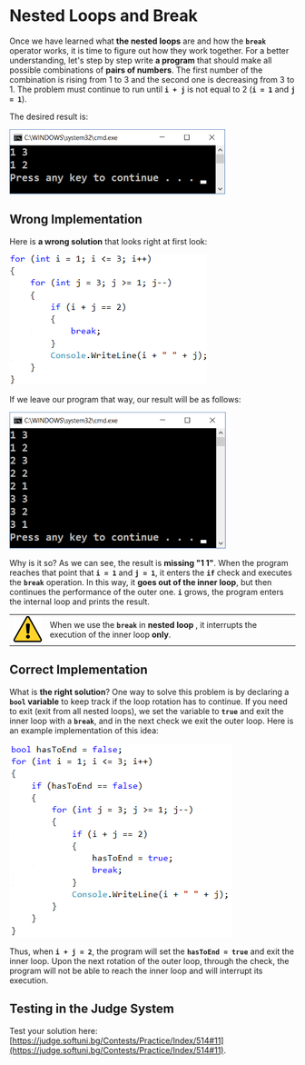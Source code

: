 # Nested Loops and Break

Once we have learned what **the nested loops** are and how the **`break`** operator works, it is time to figure out how they work together. For a better understanding, let's step by step write **a program** that should make all possible combinations of **pairs of numbers**. The first number of the combination is rising from 1 to 3 and the second one is decreasing from 3 to 1. The problem must continue to run until **`i + j`** is not equal to 2 (**`i = 1`** and **`j = 1`**).

The desired result is:

![](/assets/chapter-7-images/00.Nested-and-break-desired-result-01.png)

## Wrong Implementation

Here is **a wrong solution** that looks right at first look:

![](/assets/chapter-7-images/00.Nested-and-break-desired-result-02.png)

If we leave our program that way, our result will be as follows:

![](/assets/chapter-7-images/00.Nested-and-break-undesired-result-01.png)

Why is it so? As we can see, the result is **missing "1 1"**. When the program reaches that point that **`i = 1`** and **`j = 1`**, it enters the **`if`** check and executes the **`break`** operation. In this way, it **goes out of the inner loop**, but then continues the performance of the outer one. **`i`** grows, the program enters the internal loop and prints the result.

<table><tr><td><img src="/assets/alert-icon.png" style="max-width:50px" /></td>
<td>When we use the <b><code>break</code></b> in <b>nested loop</b> , it interrupts the execution of the inner loop <b>only</b>.</td>
</tr></table>

## Correct Implementation

What is **the right solution**? One way to solve this problem is by declaring a **`bool` variable** to keep track if the loop rotation has to continue. If you need to exit (exit from all nested loops), we set the variable to **`true`** and exit the inner loop with a **`break`**, and in the next check we exit the outer loop. Here is an example implementation of this idea:

![](/assets/chapter-7-images/00.Nested-and-break-undesired-result-02.png)

Thus, when **`i + j = 2`**, the program will set the **`hasToEnd = true`** and exit the inner loop. Upon the next rotation of the outer loop, through the check, the program will not be able to reach the inner loop and will interrupt its execution.

## Testing in the Judge System

Test your solution here: [https://judge.softuni.bg/Contests/Practice/Index/514#11](https://judge.softuni.bg/Contests/Practice/Index/514#11).
